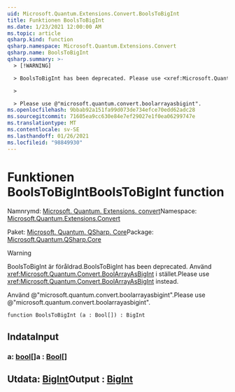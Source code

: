 ```yaml
---
uid: Microsoft.Quantum.Extensions.Convert.BoolsToBigInt
title: Funktionen BoolsToBigInt
ms.date: 1/23/2021 12:00:00 AM
ms.topic: article
qsharp.kind: function
qsharp.namespace: Microsoft.Quantum.Extensions.Convert
qsharp.name: BoolsToBigInt
qsharp.summary: >-
  > [!WARNING]

  > BoolsToBigInt has been deprecated. Please use <xref:Microsoft.Quantum.Convert.BoolArrayAsBigInt> instead.

  >

  > Please use @"microsoft.quantum.convert.boolarrayasbigint".
ms.openlocfilehash: 9bbab92a151fa99d073de734efce70edd62adc28
ms.sourcegitcommit: 71605ea9cc630e84e7ef29027e1f0ea06299747e
ms.translationtype: MT
ms.contentlocale: sv-SE
ms.lasthandoff: 01/26/2021
ms.locfileid: "98849930"
---
```

# <a name="boolstobigint-function"></a><span data-ttu-id="62175-102">Funktionen BoolsToBigInt</span><span class="sxs-lookup"><span data-stu-id="62175-102">BoolsToBigInt function</span></span>

<span data-ttu-id="62175-103">Namnrymd: [Microsoft. Quantum. Extensions. convert](xref:Microsoft.Quantum.Extensions.Convert)</span><span class="sxs-lookup"><span data-stu-id="62175-103">Namespace: [Microsoft.Quantum.Extensions.Convert](xref:Microsoft.Quantum.Extensions.Convert)</span></span>

<span data-ttu-id="62175-104">Paket: [Microsoft. Quantum. QSharp. Core](https://nuget.org/packages/Microsoft.Quantum.QSharp.Core)</span><span class="sxs-lookup"><span data-stu-id="62175-104">Package: [Microsoft.Quantum.QSharp.Core](https://nuget.org/packages/Microsoft.Quantum.QSharp.Core)</span></span>


> [!WARNING]
> <span data-ttu-id="62175-105">BoolsToBigInt är föråldrad.</span><span class="sxs-lookup"><span data-stu-id="62175-105">BoolsToBigInt has been deprecated.</span></span> <span data-ttu-id="62175-106">Använd <xref:Microsoft.Quantum.Convert.BoolArrayAsBigInt> i stället.</span><span class="sxs-lookup"><span data-stu-id="62175-106">Please use <xref:Microsoft.Quantum.Convert.BoolArrayAsBigInt> instead.</span></span>
>
> <span data-ttu-id="62175-107">Använd @"microsoft.quantum.convert.boolarrayasbigint".</span><span class="sxs-lookup"><span data-stu-id="62175-107">Please use @"microsoft.quantum.convert.boolarrayasbigint".</span></span>



```qsharp
function BoolsToBigInt (a : Bool[]) : BigInt
```


## <a name="input"></a><span data-ttu-id="62175-108">Indata</span><span class="sxs-lookup"><span data-stu-id="62175-108">Input</span></span>

### <a name="a--bool"></a><span data-ttu-id="62175-109">a: [bool](xref:microsoft.quantum.lang-ref.bool)[]</span><span class="sxs-lookup"><span data-stu-id="62175-109">a : [Bool](xref:microsoft.quantum.lang-ref.bool)[]</span></span>





## <a name="output--bigint"></a><span data-ttu-id="62175-110">Utdata: [BigInt](xref:microsoft.quantum.lang-ref.bigint)</span><span class="sxs-lookup"><span data-stu-id="62175-110">Output : [BigInt](xref:microsoft.quantum.lang-ref.bigint)</span></span>

